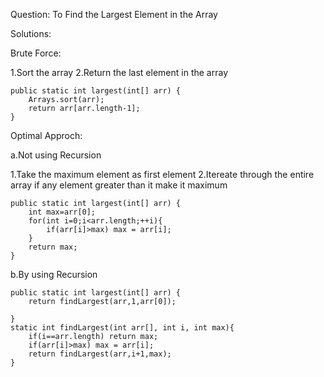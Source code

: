 Question:
To Find the Largest Element in the Array

Solutions:

Brute Force:

1.Sort the array 
2.Return the last element in the array

    public static int largest(int[] arr) {            
        Arrays.sort(arr);
        return arr[arr.length-1];        
    }


Optimal Approch:

a.Not using Recursion

1.Take the maximum element as first element
2.Itereate through the entire array if any element greater than it make it maximum

    public static int largest(int[] arr) {
        int max=arr[0];
        for(int i=0;i<arr.length;++i){
            if(arr[i]>max) max = arr[i];
        }
        return max;
    }

b.By using Recursion

    public static int largest(int[] arr) {
        return findLargest(arr,1,arr[0]);
        
    }    
    static int findLargest(int arr[], int i, int max){
        if(i==arr.length) return max;
        if(arr[i]>max) max = arr[i];
        return findLargest(arr,i+1,max);
    }   
